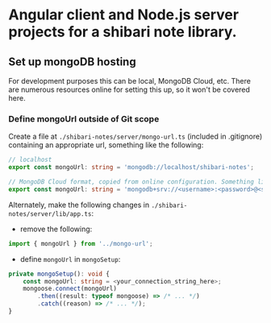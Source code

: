 # Angular client and Node.js server projects for a shibari note library. 

## Set up mongoDB hosting

For development purposes this can be local, MongoDB Cloud, etc. There are numerous resources online for setting this up, so it won't be covered here. 

### Define mongoUrl outside of Git scope

Create a file at `./shibari-notes/server/mongo-url.ts` (included in .gitignore) containing an appropriate url, something like the following:

```ts
// localhost
export const mongoUrl: string = 'mongodb://localhost/shibari-notes';

// MongoDB Cloud format, copied from online configuration. Something like:
export const mongoUrl: string = 'mongodb+srv://<username>:<password>@<shibari-notes-server-instance>.mongodb.net/test?retryWrites=true';
```

Alternately, make the following changes in `./shibari-notes/server/lib/app.ts`: 

* remove the following: 

```ts
import { mongoUrl } from '../mongo-url';
```

* define `mongoUrl` in `mongoSetup`: 

```ts
private mongoSetup(): void {
    const mongoUrl: string = <your_connection_string_here>;
    mongoose.connect(mongoUrl)
        .then((result: typeof mongoose) => /* ... */)
        .catch((reason) => /* ... */);
}
```


